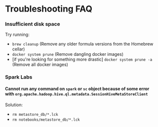 # Troubleshooting FAQ

### Insufficient disk space
Try running:
- `brew cleanup` (Remove any older formula versions from the Homebrew cellar)
- `docker system prune` (Remove dangling docker images)
- [if you're looking for something more drastic] `docker system prune -a` (Remove all docker images)

### Spark Labs

#### Cannot run any command on `spark` or `sc` object because of some error with `org.apache.hadoop.hive.ql.metadata.SessionHiveMetaStoreClient`
Solution:
- `rm metastore_db/*.lck` 
- `rm notebooks/metastore_db/*.lck`


